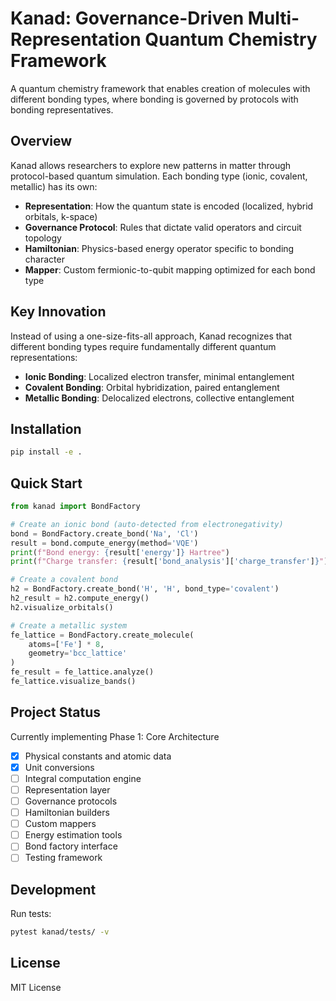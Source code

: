 # Kanad: Governance-Driven Multi-Representation Quantum Chemistry Framework

A quantum chemistry framework that enables creation of molecules with different bonding types, where bonding is governed by protocols with bonding representatives.

## Overview

Kanad allows researchers to explore new patterns in matter through protocol-based quantum simulation. Each bonding type (ionic, covalent, metallic) has its own:

- **Representation**: How the quantum state is encoded (localized, hybrid orbitals, k-space)
- **Governance Protocol**: Rules that dictate valid operators and circuit topology
- **Hamiltonian**: Physics-based energy operator specific to bonding character
- **Mapper**: Custom fermionic-to-qubit mapping optimized for each bond type

## Key Innovation

Instead of using a one-size-fits-all approach, Kanad recognizes that different bonding types require fundamentally different quantum representations:

- **Ionic Bonding**: Localized electron transfer, minimal entanglement
- **Covalent Bonding**: Orbital hybridization, paired entanglement
- **Metallic Bonding**: Delocalized electrons, collective entanglement

## Installation

```bash
pip install -e .
```

## Quick Start

```python
from kanad import BondFactory

# Create an ionic bond (auto-detected from electronegativity)
bond = BondFactory.create_bond('Na', 'Cl')
result = bond.compute_energy(method='VQE')
print(f"Bond energy: {result['energy']} Hartree")
print(f"Charge transfer: {result['bond_analysis']['charge_transfer']}")

# Create a covalent bond
h2 = BondFactory.create_bond('H', 'H', bond_type='covalent')
h2_result = h2.compute_energy()
h2.visualize_orbitals()

# Create a metallic system
fe_lattice = BondFactory.create_molecule(
    atoms=['Fe'] * 8,
    geometry='bcc_lattice'
)
fe_result = fe_lattice.analyze()
fe_lattice.visualize_bands()
```

## Project Status

Currently implementing Phase 1: Core Architecture

- [x] Physical constants and atomic data
- [x] Unit conversions
- [ ] Integral computation engine
- [ ] Representation layer
- [ ] Governance protocols
- [ ] Hamiltonian builders
- [ ] Custom mappers
- [ ] Energy estimation tools
- [ ] Bond factory interface
- [ ] Testing framework

## Development

Run tests:
```bash
pytest kanad/tests/ -v
```

## License

MIT License
